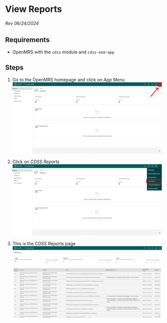 # View Reports

###### Rev 06/24/2024

## Requirements

- OpenMRS with the `cdss` module and `cdss-esm-app`

## Steps

1. Go to the OpenMRS homepage and click on *App Menu*
    ![](./HomePage.png)

2. Click on *CDSS Reports* 
    ![](./HomePage2.png)

3. This is the CDSS Reports page
    ![](./ReportsPage.png)
